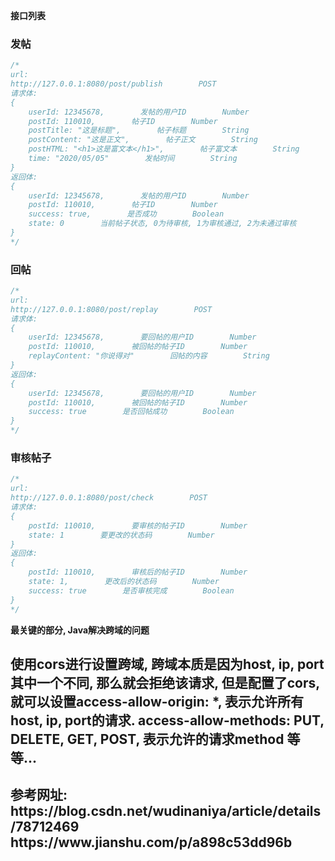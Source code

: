**接口列表**

  ### 发帖


```javascript
/*
url:
http://127.0.0.1:8080/post/publish        POST
请求体:
{
    userId: 12345678,        发帖的用户ID        Number
    postId: 110010,        帖子ID        Number
    postTitle: "这是标题",        帖子标题        String
    postContent: "这是正文",        帖子正文        String
    postHTML: "<h1>这是富文本</h1>",        帖子富文本        String
    time: "2020/05/05"        发帖时间        String
}
返回体:
{
    userId: 12345678,        发帖的用户ID        Number
    postId: 110010,        帖子ID        Number
    success: true,        是否成功        Boolean
    state: 0        当前帖子状态, 0为待审核, 1为审核通过, 2为未通过审核        Number
}
*/
```
### 回帖


```javascript
/*
url:
http://127.0.0.1:8080/post/replay        POST
请求体:
{
    userId: 12345678,        要回帖的用户ID        Number
    postId: 110010,        被回帖的帖子ID        Number
    replayContent: "你说得对"        回帖的内容        String
}
返回体:
{
    userId: 12345678,        要回帖的用户ID        Number
    postId: 110010,        被回帖的帖子ID        Number
    success: true        是否回帖成功        Boolean
}
*/
```
### 审核帖子


```javascript
/*
url:
http://127.0.0.1:8080/post/check        POST
请求体:
{
    postId: 110010,        要审核的帖子ID        Number
    state: 1        要更改的状态码        Number
}
返回体:
{
    postId: 110010,        审核后的帖子ID        Number
    state: 1,        更改后的状态码        Number
    success: true        是否审核完成        Boolean
}
*/
```

**最关键的部分, Java解决跨域的问题**
<h2>
使用cors进行设置跨域, 跨域本质是因为host, ip, port其中一个不同, 那么就会拒绝该请求, 但是配置了cors, 
就可以设置access-allow-origin: *, 表示允许所有host, ip, port的请求.
access-allow-methods: PUT, DELETE, GET, POST, 表示允许的请求method
等等...
</h2>
<h2>
参考网址: </br>
https://blog.csdn.net/wudinaniya/article/details/78712469 </br>
https://www.jianshu.com/p/a898c53dd96b </br>
</h2>